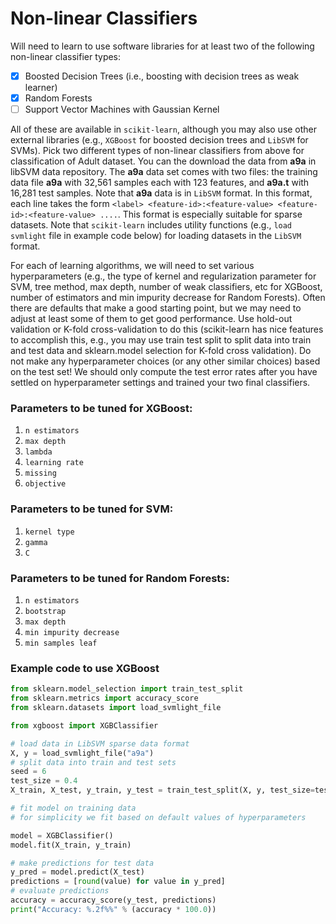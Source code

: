 # Non-linear Classifiers
Will need to learn to use software libraries for at least two of the following non-linear classifier types:
- [x] Boosted Decision Trees (i.e., boosting with decision trees as weak learner)
- [x] Random Forests
- [ ] Support Vector Machines with Gaussian Kernel

All of these are available in ```scikit-learn```, although you may also use other external libraries (e.g., ```XGBoost``` for boosted decision trees and ```LibSVM``` for SVMs).
Pick two different types of non-linear classifiers from above for classification of Adult dataset. You can the download the data from **a9a** in libSVM data repository. The **a9a** data set comes with two files: the training data file **a9a** with 32,561 samples each with 123 features, and **a9a.t** with 16,281 test samples. Note that **a9a** data is in ```LibSVM``` format. In this format, each line takes the form ```<label> <feature-id>:<feature-value> <feature-id>:<feature-value> ....```. This format is especially suitable for sparse datasets. Note that ```scikit-learn``` includes utility functions (e.g., ```load svmlight``` file in example code below) for loading datasets in the ```LibSVM``` format.

For each of learning algorithms, we will need to set various hyperparameters (e.g., the type of kernel and regularization parameter for SVM, tree method, max depth, number of weak classifiers, etc for XGBoost, number of estimators and min impurity decrease for Random Forests). Often there are defaults that make a good starting point, but we may need to adjust at least some of them to get good performance. Use hold-out validation or K-fold cross-validation to do this (scikit-learn has nice features to accomplish this, e.g., you may use train test split to split data into train and test data and sklearn.model selection for K-fold cross validation). Do not make any hyperparameter choices (or any other similar choices) based on the test set! We should only compute the test error rates after you have settled on hyperparameter settings and trained your two final classifiers.

### Parameters to be tuned for XGBoost: 
1. ```n estimators```
2. ```max depth```
3. ```lambda```
4. ```learning rate```
5. ```missing```
6. ```objective```

### Parameters to be tuned for SVM: 
1. ```kernel type```
2. ```gamma```
3. ```C```

### Parameters to be tuned for Random Forests: 
1. ```n estimators```
2. ```bootstrap```
3. ```max depth```
4. ```min impurity decrease```
5. ```min samples leaf```

### Example code to use XGBoost
```python
from sklearn.model_selection import train_test_split
from sklearn.metrics import accuracy_score
from sklearn.datasets import load_svmlight_file

from xgboost import XGBClassifier

# load data in LibSVM sparse data format
X, y = load_svmlight_file("a9a")
# split data into train and test sets
seed = 6
test_size = 0.4
X_train, X_test, y_train, y_test = train_test_split(X, y, test_size=test_size, random_state=seed)

# fit model on training data
# for simplicity we fit based on default values of hyperparameters

model = XGBClassifier()
model.fit(X_train, y_train)

# make predictions for test data
y_pred = model.predict(X_test)
predictions = [round(value) for value in y_pred] 
# evaluate predictions
accuracy = accuracy_score(y_test, predictions) 
print("Accuracy: %.2f%%" % (accuracy * 100.0))
```
